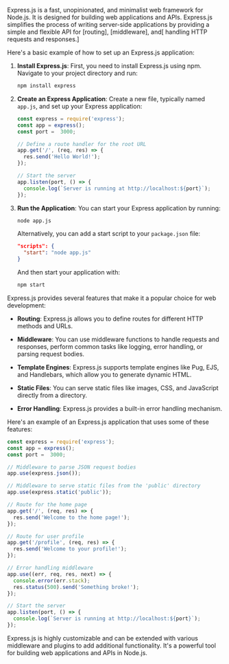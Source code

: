 Express.js is a fast, unopinionated, and minimalist web framework for Node.js. It is designed for building web applications and APIs. Express.js simplifies the process of writing server-side applications by providing a simple and flexible API for [routing], [middleware], and[ handling HTTP requests and responses.]

Here's a basic example of how to set up an Express.js application:

1. **Install Express.js**: First, you need to install Express.js using npm. Navigate to your project directory and run:

   ```sh
   npm install express
   ```

2. **Create an Express Application**: Create a new file, typically named `app.js`, and set up your Express application:

   ```javascript
   const express = require('express');
   const app = express();
   const port =  3000;

   // Define a route handler for the root URL
   app.get('/', (req, res) => {
     res.send('Hello World!');
   });

   // Start the server
   app.listen(port, () => {
     console.log(`Server is running at http://localhost:${port}`);
   });
   ```

3. **Run the Application**: You can start your Express application by running:

   ```sh
   node app.js
   ```

   Alternatively, you can add a start script to your `package.json` file:

   ```json
   "scripts": {
     "start": "node app.js"
   }
   ```

   And then start your application with:

   ```sh
   npm start
   ```

Express.js provides several features that make it a popular choice for web development:

- **Routing**: Express.js allows you to define routes for different HTTP methods and URLs.

- **Middleware**: You can use middleware functions to handle requests and responses, perform common tasks like logging, error handling, or parsing request bodies.

- **Template Engines**: Express.js supports template engines like Pug, EJS, and Handlebars, which allow you to generate dynamic HTML.

- **Static Files**: You can serve static files like images, CSS, and JavaScript directly from a directory.

- **Error Handling**: Express.js provides a built-in error handling mechanism.

Here's an example of an Express.js application that uses some of these features:

```javascript
const express = require('express');
const app = express();
const port =  3000;

// Middleware to parse JSON request bodies
app.use(express.json());

// Middleware to serve static files from the 'public' directory
app.use(express.static('public'));

// Route for the home page
app.get('/', (req, res) => {
  res.send('Welcome to the home page!');
});

// Route for user profile
app.get('/profile', (req, res) => {
  res.send('Welcome to your profile!');
});

// Error handling middleware
app.use((err, req, res, next) => {
  console.error(err.stack);
  res.status(500).send('Something broke!');
});

// Start the server
app.listen(port, () => {
  console.log(`Server is running at http://localhost:${port}`);
});
```

Express.js is highly customizable and can be extended with various middleware and plugins to add additional functionality. It's a powerful tool for building web applications and APIs in Node.js.